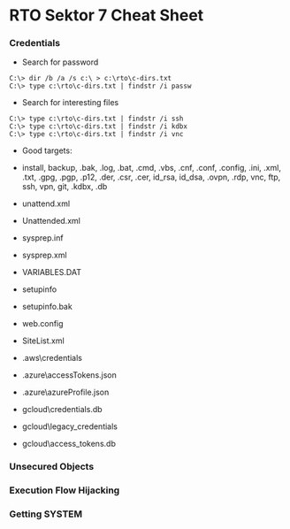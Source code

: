 # RTO Sektor 7 Cheat Sheet

### Credentials

- Search for password

```
C:\> dir /b /a /s c:\ > c:\rto\c-dirs.txt
C:\> type c:\rto\c-dirs.txt | findstr /i passw
```

- Search for interesting files

```
C:\> type c:\rto\c-dirs.txt | findstr /i ssh
C:\> type c:\rto\c-dirs.txt | findstr /i kdbx
C:\> type c:\rto\c-dirs.txt | findstr /i vnc
```

- Good targets:

- install, backup, .bak, .log, .bat, .cmd, .vbs, .cnf, .conf, .config, .ini, .xml, .txt, .gpg, .pgp, .p12, .der, .csr, .cer, id_rsa, id_dsa, .ovpn, .rdp, vnc, ftp, ssh, vpn, git, .kdbx, .db
- unattend.xml
- Unattended.xml
- sysprep.inf
- sysprep.xml
- VARIABLES.DAT
- setupinfo
- setupinfo.bak
- web.config
- SiteList.xml
- .aws\credentials
- .azure\accessTokens.json
- .azure\azureProfile.json
- gcloud\credentials.db
- gcloud\legacy_credentials
- gcloud\access_tokens.db

### Unsecured Objects

### Execution Flow Hijacking

### Getting SYSTEM
